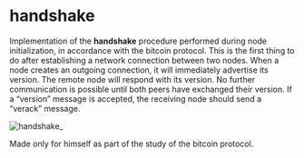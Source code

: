 # handshake

Implementation of the **handshake** procedure performed during node initialization, in accordance with the bitcoin protocol. This is the first thing to do after establishing a network connection between two nodes.
When a node creates an outgoing connection, it will immediately advertise its version. The remote node will respond with its version. No further communication is possible until both peers have exchanged their version. If a “version” message is accepted, the receiving node should send a “verack” message.

![handshake_](https://user-images.githubusercontent.com/103370385/163834737-339389cf-9b08-40a6-a011-53bf09bab251.png)

Made only for himself as part of the study of the bitcoin protocol.
